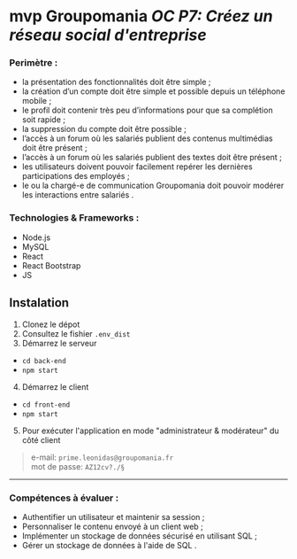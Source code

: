 ﻿# mvp Groupomania *OC P7: Créez un réseau social d'entreprise*
 ### Perimètre :  
* la présentation des fonctionnalités doit être simple ;
* la création d’un compte doit être simple et possible depuis un téléphone mobile ;
* le profil doit contenir très peu d’informations pour que sa complétion soit rapide ;
* la suppression du compte doit être possible ;
* l’accès à un forum où les salariés publient des contenus multimédias doit être présent ;
* l’accès à un forum où les salariés publient des textes doit être présent ;
* les utilisateurs doivent pouvoir facilement repérer les dernières participations des employés ;
* le ou la chargé-e de communication Groupomania doit pouvoir modérer les interactions entre
salariés .

### Technologies & Frameworks :
* Node.js
* MySQL
* React
* React Bootstrap
* JS  
## Instalation
1. Clonez le dépot 
2. Consultez le fishier `.env_dist`
3. Démarrez le serveur
* `cd back-end`
* `npm start`
4.  Démarrez le client
* `cd front-end`
* `npm start`
5. Pour exécuter l'application en mode "administrateur & modérateur" du côté client
> e-mail: `prime.leonidas@groupomania.fr `   
> mot de passe: `AZ12cv?./§`
---
### Compétences à évaluer :
* Authentifier un utilisateur et maintenir sa session ;
* Personnaliser le contenu envoyé à un client web ;
* Implémenter un stockage de données sécurisé en utilisant SQL ;
* Gérer un stockage de données à l'aide de SQL .


